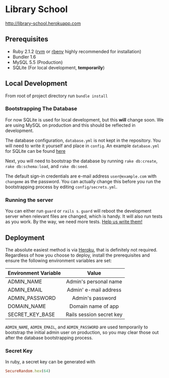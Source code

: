 # Library School

http://library-school.herokuapp.com

## Prerequisites 

* Ruby 2.1.2 ([rvm](http://rvm.io/) or [rbenv](https://github.com/sstephenson/rbenv) highly recommended for installation)
* Bundler 1.6
* MySQL 5.5 (Production)
* SQLite (For local development, **temporarily**)

## Local Development

From root of project directory run `bundle install`

### Bootstrapping The Database

For now SQLite is used for local development, but this **will** change soon. We are using MySQL on production and this should be reflected in development.

The database configuration, `database.yml` is not kept in the repository. You will need to write it yourself and place in `config`. An example `database.yml` for SQLite can be found [here](https://gist.github.com/danopia/940155)

Next, you will need to bootstrap the database by running `rake db:create`, `rake db:schema:load`, and `rake db:seed`.

The default sign-in credentials are e-mail address `user@example.com` with `changeme` as the password. You can actually change this before you run the bootstrapping process by editing `config/secrets.yml`.

### Running the server

You can either run `guard` or `rails s`. `guard` will reboot the development server when relevant files are changed, which is handy. It will also run tests as you work. By the way, we need more tests. [Help us write them!](https://github.com/ChattanoogaPublicLibrary/library_school/pulls)

## Deployment

The absolute easiest method is via [Heroku](https://devcenter.heroku.com/articles/getting-started-with-rails4#deploy-your-application-to-heroku), that is definitely not required. Regardless of how you choose to deploy, install the prerequisites and ensure the following environment variables are set:


| Environment Variable   | Value                      |
| ---------------------- |:--------------------------:| 
| ADMIN_NAME             | Admin's personal name      |
| ADMIN_EMAIL            | Admin' e-mail address      | 
| ADMIN_PASSWORD         | Admin's password           |
| DOMAIN_NAME            | Domain name of app         |
| SECRET_KEY_BASE        | Rails session secret key   |

`ADMIN_NAME`, `ADMIN_EMAIL`, and `ADMIN_PASSWORD` are used temporarily to bootstrap the initial admin user on production, so you may clear those out after the database bootstrapping process.

### Secret Key

In ruby, a secret key can be generated with

```ruby
SecureRandom.hex(64)
```
